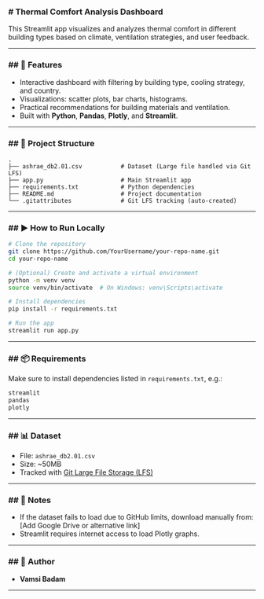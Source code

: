 ### # Thermal Comfort Analysis Dashboard

This Streamlit app visualizes and analyzes thermal comfort in different building types based on climate, ventilation strategies, and user feedback.

---

### ## 🚀 Features

* Interactive dashboard with filtering by building type, cooling strategy, and country.
* Visualizations: scatter plots, bar charts, histograms.
* Practical recommendations for building materials and ventilation.
* Built with **Python**, **Pandas**, **Plotly**, and **Streamlit**.

---

### ## 📁 Project Structure

```
.
├── ashrae_db2.01.csv           # Dataset (Large file handled via Git LFS)
├── app.py                      # Main Streamlit app
├── requirements.txt            # Python dependencies
├── README.md                   # Project documentation
└── .gitattributes              # Git LFS tracking (auto-created)
```

---

### ## ▶️ How to Run Locally

```bash
# Clone the repository
git clone https://github.com/YourUsername/your-repo-name.git
cd your-repo-name

# (Optional) Create and activate a virtual environment
python -m venv venv
source venv/bin/activate  # On Windows: venv\Scripts\activate

# Install dependencies
pip install -r requirements.txt

# Run the app
streamlit run app.py
```

---

### ## 📦 Requirements

Make sure to install dependencies listed in `requirements.txt`, e.g.:

```txt
streamlit
pandas
plotly
```

---

### ## 📊 Dataset

* File: `ashrae_db2.01.csv`
* Size: \~50MB
* Tracked with [Git Large File Storage (LFS)](https://git-lfs.github.com/)

---

### ## 📌 Notes

* If the dataset fails to load due to GitHub limits, download manually from: \[Add Google Drive or alternative link]
* Streamlit requires internet access to load Plotly graphs.

---

### ## 👤 Author

* **Vamsi Badam**

---

